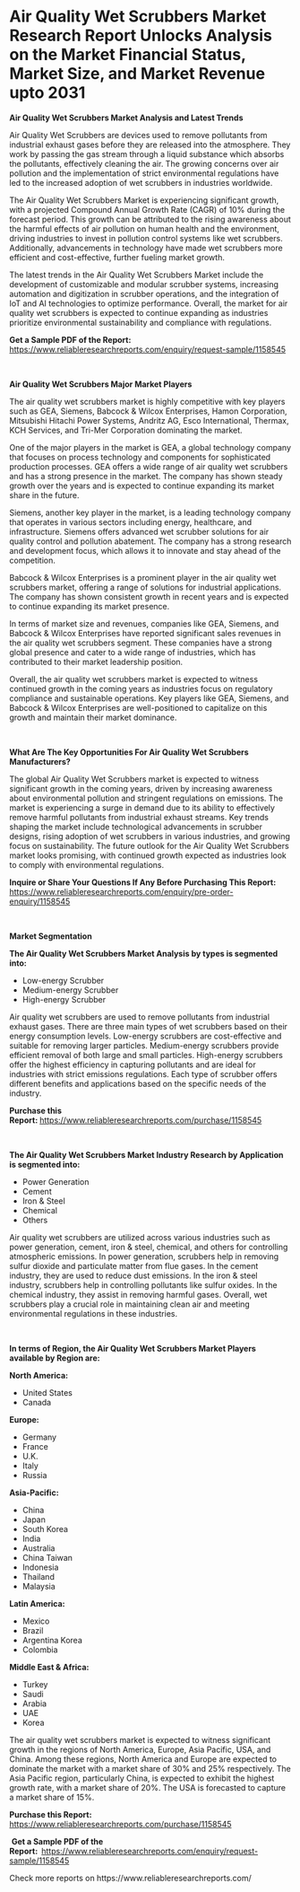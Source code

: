 <p><h1>Air Quality Wet Scrubbers Market Research Report Unlocks Analysis on the Market Financial Status, Market Size, and Market Revenue upto 2031</h1></p><p><strong>Air Quality Wet Scrubbers Market Analysis and Latest Trends</strong></p>
<p><p>Air Quality Wet Scrubbers are devices used to remove pollutants from industrial exhaust gases before they are released into the atmosphere. They work by passing the gas stream through a liquid substance which absorbs the pollutants, effectively cleaning the air. The growing concerns over air pollution and the implementation of strict environmental regulations have led to the increased adoption of wet scrubbers in industries worldwide.</p><p>The Air Quality Wet Scrubbers Market is experiencing significant growth, with a projected Compound Annual Growth Rate (CAGR) of 10% during the forecast period. This growth can be attributed to the rising awareness about the harmful effects of air pollution on human health and the environment, driving industries to invest in pollution control systems like wet scrubbers. Additionally, advancements in technology have made wet scrubbers more efficient and cost-effective, further fueling market growth.</p><p>The latest trends in the Air Quality Wet Scrubbers Market include the development of customizable and modular scrubber systems, increasing automation and digitization in scrubber operations, and the integration of IoT and AI technologies to optimize performance. Overall, the market for air quality wet scrubbers is expected to continue expanding as industries prioritize environmental sustainability and compliance with regulations.</p></p>
<p><strong>Get a Sample PDF of the Report:&nbsp;</strong> <a href="https://www.reliableresearchreports.com/enquiry/request-sample/1158545">https://www.reliableresearchreports.com/enquiry/request-sample/1158545</a></p>
<p>&nbsp;</p>
<p><strong>Air Quality Wet Scrubbers Major Market Players</strong></p>
<p><p>The air quality wet scrubbers market is highly competitive with key players such as GEA, Siemens, Babcock & Wilcox Enterprises, Hamon Corporation, Mitsubishi Hitachi Power Systems, Andritz AG, Esco International, Thermax, KCH Services, and Tri-Mer Corporation dominating the market.</p><p>One of the major players in the market is GEA, a global technology company that focuses on process technology and components for sophisticated production processes. GEA offers a wide range of air quality wet scrubbers and has a strong presence in the market. The company has shown steady growth over the years and is expected to continue expanding its market share in the future.</p><p>Siemens, another key player in the market, is a leading technology company that operates in various sectors including energy, healthcare, and infrastructure. Siemens offers advanced wet scrubber solutions for air quality control and pollution abatement. The company has a strong research and development focus, which allows it to innovate and stay ahead of the competition.</p><p>Babcock & Wilcox Enterprises is a prominent player in the air quality wet scrubbers market, offering a range of solutions for industrial applications. The company has shown consistent growth in recent years and is expected to continue expanding its market presence.</p><p>In terms of market size and revenues, companies like GEA, Siemens, and Babcock & Wilcox Enterprises have reported significant sales revenues in the air quality wet scrubbers segment. These companies have a strong global presence and cater to a wide range of industries, which has contributed to their market leadership position.</p><p>Overall, the air quality wet scrubbers market is expected to witness continued growth in the coming years as industries focus on regulatory compliance and sustainable operations. Key players like GEA, Siemens, and Babcock & Wilcox Enterprises are well-positioned to capitalize on this growth and maintain their market dominance.</p></p>
<p>&nbsp;</p>
<p><strong>What Are The Key Opportunities For Air Quality Wet Scrubbers Manufacturers?</strong></p>
<p><p>The global Air Quality Wet Scrubbers market is expected to witness significant growth in the coming years, driven by increasing awareness about environmental pollution and stringent regulations on emissions. The market is experiencing a surge in demand due to its ability to effectively remove harmful pollutants from industrial exhaust streams. Key trends shaping the market include technological advancements in scrubber designs, rising adoption of wet scrubbers in various industries, and growing focus on sustainability. The future outlook for the Air Quality Wet Scrubbers market looks promising, with continued growth expected as industries look to comply with environmental regulations.</p></p>
<p><strong>Inquire or Share Your Questions If Any Before Purchasing This Report:</strong> <a href="https://www.reliableresearchreports.com/enquiry/pre-order-enquiry/1158545">https://www.reliableresearchreports.com/enquiry/pre-order-enquiry/1158545</a></p>
<p>&nbsp;</p>
<p><strong>Market Segmentation</strong></p>
<p><strong>The Air Quality Wet Scrubbers Market Analysis by types is segmented into:</strong></p>
<p><ul><li>Low-energy Scrubber</li><li>Medium-energy Scrubber</li><li>High-energy Scrubber</li></ul></p>
<p><p>Air quality wet scrubbers are used to remove pollutants from industrial exhaust gases. There are three main types of wet scrubbers based on their energy consumption levels. Low-energy scrubbers are cost-effective and suitable for removing larger particles. Medium-energy scrubbers provide efficient removal of both large and small particles. High-energy scrubbers offer the highest efficiency in capturing pollutants and are ideal for industries with strict emissions regulations. Each type of scrubber offers different benefits and applications based on the specific needs of the industry.</p></p>
<p><strong>Purchase this Report:&nbsp;</strong><a href="https://www.reliableresearchreports.com/purchase/1158545">https://www.reliableresearchreports.com/purchase/1158545</a></p>
<p>&nbsp;</p>
<p><strong>The Air Quality Wet Scrubbers Market Industry Research by Application is segmented into:</strong></p>
<p><ul><li>Power Generation</li><li>Cement</li><li>Iron & Steel</li><li>Chemical</li><li>Others</li></ul></p>
<p><p>Air quality wet scrubbers are utilized across various industries such as power generation, cement, iron & steel, chemical, and others for controlling atmospheric emissions. In power generation, scrubbers help in removing sulfur dioxide and particulate matter from flue gases. In the cement industry, they are used to reduce dust emissions. In the iron & steel industry, scrubbers help in controlling pollutants like sulfur oxides. In the chemical industry, they assist in removing harmful gases. Overall, wet scrubbers play a crucial role in maintaining clean air and meeting environmental regulations in these industries.</p></p>
<p>&nbsp;</p>
<p><strong>In terms of Region, the Air Quality Wet Scrubbers Market Players available by Region are:</strong></p>
<p>
    <p> <strong> North America: </strong>
        <ul>
            <li>United States</li>
            <li>Canada</li>
        </ul>
        </p> 
    <p> <strong> Europe: </strong>
        <ul>
            <li>Germany</li>
            <li>France</li>
            <li>U.K.</li>
            <li>Italy</li>
            <li>Russia</li>
        </ul>
        </p> 
    <p> <strong> Asia-Pacific: </strong>
        <ul>
            <li>China</li>
            <li>Japan</li>
            <li>South Korea</li>
            <li>India</li>
            <li>Australia</li>
            <li>China Taiwan</li>
            <li>Indonesia</li>
            <li>Thailand</li>
            <li>Malaysia</li>
        </ul>
        </p> 
    <p> <strong> Latin America: </strong>
        <ul>
            <li>Mexico</li>
            <li>Brazil</li>
            <li>Argentina Korea</li>
            <li>Colombia</li>
        </ul>
        </p> 
    <p> <strong> Middle East & Africa: </strong>
        <ul>
            <li>Turkey</li>
            <li>Saudi</li>
            <li>Arabia</li>
            <li>UAE</li>
            <li>Korea</li>
        </ul>
    </p>
    </p>
<p><p>The air quality wet scrubbers market is expected to witness significant growth in the regions of North America, Europe, Asia Pacific, USA, and China. Among these regions, North America and Europe are expected to dominate the market with a market share of 30% and 25% respectively. The Asia Pacific region, particularly China, is expected to exhibit the highest growth rate, with a market share of 20%. The USA is forecasted to capture a market share of 15%.</p></p>
<p><strong>Purchase this Report: </strong><a href="https://www.reliableresearchreports.com/purchase/1158545">https://www.reliableresearchreports.com/purchase/1158545</a></p>
<p>&nbsp;<strong>Get a Sample PDF of the Report:&nbsp;&nbsp;</strong><a href="https://www.reliableresearchreports.com/enquiry/request-sample/1158545">https://www.reliableresearchreports.com/enquiry/request-sample/1158545</a></p>
<p><strong></strong></p>
<p>Check more reports on https://www.reliableresearchreports.com/</p>